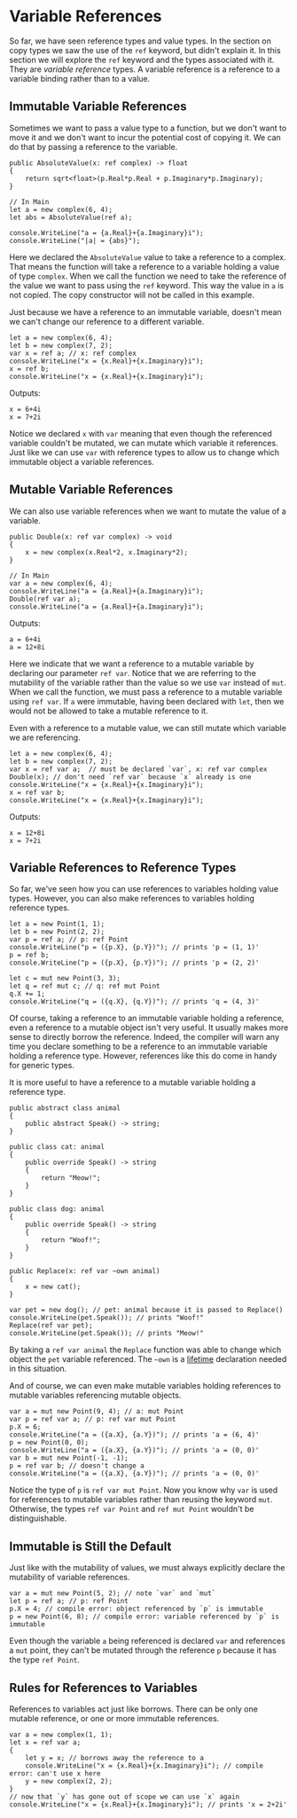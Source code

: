 # Variable References

So far, we have seen reference types and value types. In the section on copy types we saw the use of the `ref` keyword, but didn't explain it. In this section we will explore the `ref` keyword and the types associated with it. They are *variable reference* types. A variable reference is a reference to a variable binding rather than to a value.

## Immutable Variable References

Sometimes we want to pass a value type to a function, but we don't want to move it and we don't want to incur the potential cost of copying it. We can do that by passing a reference to the variable.

    public AbsoluteValue(x: ref complex) -> float
    {
        return sqrt<float>(p.Real*p.Real + p.Imaginary*p.Imaginary);
    }

    // In Main
    let a = new complex(6, 4);
    let abs = AbsoluteValue(ref a);

    console.WriteLine("a = {a.Real}+{a.Imaginary}i");
    console.WriteLine("|a| = {abs}");

Here we declared the `AbsoluteValue` value to take a reference to a complex. That means the function will take a reference to a variable holding a value of type `complex`. When we call the function we need to take the reference of the value we want to pass using the `ref` keyword. This way the value in `a` is not copied. The copy constructor will not be called in this example.

Just because we have a reference to an immutable variable, doesn't mean we can't change our reference to a different variable.

    let a = new complex(6, 4);
    let b = new complex(7, 2);
    var x = ref a; // x: ref complex
    console.WriteLine("x = {x.Real}+{x.Imaginary}i");
    x = ref b;
    console.WriteLine("x = {x.Real}+{x.Imaginary}i");

Outputs:

    x = 6+4i
    x = 7+2i

Notice we declared `x` with `var` meaning that even though the referenced variable couldn't be mutated, we can mutate which variable it references. Just like we can use `var` with reference types to allow us to change which immutable object a variable references.

## Mutable Variable References

We can also use variable references when we want to mutate the value of a variable.

    public Double(x: ref var complex) -> void
    {
        x = new complex(x.Real*2, x.Imaginary*2);
    }

    // In Main
    var a = new complex(6, 4);
    console.WriteLine("a = {a.Real}+{a.Imaginary}i");
    Double(ref var a);
    console.WriteLine("a = {a.Real}+{a.Imaginary}i");

Outputs:

    a = 6+4i
    a = 12+8i

Here we indicate that we want a reference to a mutable variable by declaring our parameter `ref var`. Notice that we are referring to the mutability of the variable rather than the value so we use `var` instead of `mut`. When we call the function, we must pass a reference to a mutable variable using `ref var`. If `a` were immutable, having been declared with `let`, then we would not be allowed to take a mutable reference to it.

Even with a reference to a mutable value, we can still mutate which variable we are referencing.

    let a = new complex(6, 4);
    let b = new complex(7, 2);
    var x = ref var a;  // must be declared `var`, x: ref var complex
    Double(x); // don't need `ref var` because `x` already is one
    console.WriteLine("x = {x.Real}+{x.Imaginary}i");
    x = ref var b;
    console.WriteLine("x = {x.Real}+{x.Imaginary}i");

Outputs:

    x = 12+8i
    x = 7+2i

## Variable References to Reference Types

So far, we've seen how you can use references to variables holding value types. However, you can also make references to variables holding reference types.

    let a = new Point(1, 1);
    let b = new Point(2, 2);
    var p = ref a; // p: ref Point
    console.WriteLine("p = ({p.X}, {p.Y})"); // prints 'p = (1, 1)'
    p = ref b;
    console.WriteLine("p = ({p.X}, {p.Y})"); // prints 'p = (2, 2)'

    let c = mut new Point(3, 3);
    let q = ref mut c; // q: ref mut Point
    q.X += 1;
    console.WriteLine("q = ({q.X}, {q.Y})"); // prints 'q = (4, 3)'

Of course, taking a reference to an immutable variable holding a reference, even a reference to a mutable object isn't very useful. It usually makes more sense to directly borrow the reference. Indeed, the compiler will warn any time you declare something to be a reference to an immutable variable holding a reference type. However, references like this do come in handy for generic types.

It is more useful to have a reference to a mutable variable holding a reference type.

    public abstract class animal
    {
        public abstract Speak() -> string;
    }

    public class cat: animal
    {
        public override Speak() -> string
        {
            return "Meow!";
        }
    }

    public class dog: animal
    {
        public override Speak() -> string
        {
            return "Woof!";
        }
    }

    public Replace(x: ref var ~own animal)
    {
        x = new cat();
    }

    var pet = new dog(); // pet: animal because it is passed to Replace()
    console.WriteLine(pet.Speak()); // prints "Woof!"
    Replace(ref var pet);
    console.WriteLine(pet.Speak()); // prints "Meow!"

By taking a `ref var animal` the `Replace` function was able to change which object the `pet` variable referenced. The `~own` is a [lifetime](lifetimes.md) declaration needed in this situation. 

And of course, we can even make mutable variables holding references to mutable variables referencing mutable objects.

    var a = mut new Point(9, 4); // a: mut Point
    var p = ref var a; // p: ref var mut Point
    p.X = 6;
    console.WriteLine("a = ({a.X}, {a.Y})"); // prints 'a = (6, 4)'
    p = new Point(0, 0);
    console.WriteLine("a = ({a.X}, {a.Y})"); // prints 'a = (0, 0)'
    var b = mut new Point(-1, -1);
    p = ref var b; // doesn't change a
    console.WriteLine("a = ({a.X}, {a.Y})"); // prints 'a = (0, 0)'

Notice the type of `p` is `ref var mut Point`. Now you know why `var` is used for references to mutable variables rather than reusing the keyword `mut`. Otherwise, the types `ref var Point` and `ref mut Point` wouldn't be distinguishable.

## Immutable is Still the Default

Just like with the mutability of values, we must always explicitly declare the mutability of variable references.

    var a = mut new Point(5, 2); // note `var` and `mut`
    let p = ref a; // p: ref Point
    p.X = 4; // compile error: object referenced by `p` is immutable
    p = new Point(6, 8); // compile error: variable referenced by `p` is immutable

Even though the variable `a` being referenced is declared `var` and references a `mut` point, they can't be mutated through the reference `p` because it has the type `ref Point`.

## Rules for References to Variables

References to variables act just like borrows. There can be only one mutable reference, or one or more immutable references.

    var a = new complex(1, 1);
    let x = ref var a;
    {
        let y = x; // borrows away the reference to a
        console.WriteLine("x = {x.Real}+{x.Imaginary}i"); // compile error: can't use x here
        y = new complex(2, 2);
    }
    // now that `y` has gone out of scope we can use `x` again
    console.WriteLine("x = {x.Real}+{x.Imaginary}i"); // prints 'x = 2+2i'
